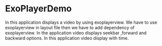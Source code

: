 # ExoPlayerDemo
In this application displays a video by using exoplayerview.
We have to use exoplayerview in layout file then we have to add dependency of exoplayerview.
In the application video displays seekbar ,forward and backward options.
In this application video display with time.
